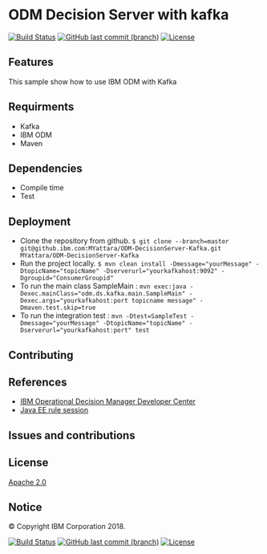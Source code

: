 # ODM Decision Server with kafka
[![Build Status](https://travis.ibm.com/MYattara/ODM-DecisionServer-Kafka.svg?token=YUDWXbAcjsyzHsqNF4a8&branch=master)](https://travis.ibm.com/MYattara/ODM-DecisionServer-Kafka)
[![GitHub last commit (branch)](https://img.shields.io/github/last-commit/ODMDev/odm-ondocker/dev.svg)](https://github.ibm.com/MYattara/ODM-DecisionServer-Kafka)
[![License](https://img.shields.io/badge/License-Apache%202.0-blue.svg)](https://opensource.org/licenses/Apache-2.0)

## Features

This sample show how to use IBM ODM with Kafka

## Requirments

* Kafka
* IBM ODM
* Maven


## Dependencies
- Compile time
- Test

## Deployment
* Clone the repository from github.
`$ git clone --branch=master git@github.ibm.com:MYattara/ODM-DecisionServer-Kafka.git MYattara/ODM-DecisionServer-Kafka`
* Run the project locally.
`$ mvn clean install -Dmessage="yourMessage" -DtopicName="topicName" -Dserverurl="yourkafkahost:9092" -Dgroupid="ConsumerGroupid"`
* To run the main class SampleMain : `mvn exec:java -Dexec.mainClass="odm.ds.kafka.main.SampleMain" -Dexec.args="yourkafkahost:port topicname message" -Dmaven.test.skip=true`
* To run the integration test : `mvn -Dtest=SampleTest -Dmessage="yourMessage" -DtopicName="topicName" -Dserverurl="yourkafkahost:port" test`

## Contributing

## References
* [IBM Operational Decision Manager Developer Center](https://developer.ibm.com/odm/)
* [Java EE rule session](https://www.ibm.com/support/knowledgecenter/en/SSQP76_8.9.2/com.ibm.odm.dserver.rules.samples/res_smp_topics/smp_res_javaee.html)

## Issues and contributions

## License
[Apache 2.0](LICENSE)
## Notice
© Copyright IBM Corporation 2018.

[![Build Status](https://travis.ibm.com/MYattara/ODM-DecisionServer-Kafka.svg?token=YUDWXbAcjsyzHsqNF4a8&branch=master)](https://travis.ibm.com/MYattara/ODM-DecisionServer-Kafka)
[![GitHub last commit (branch)](https://img.shields.io/github/last-commit/ODMDev/odm-ondocker/dev.svg)](https://github.ibm.com/MYattara/ODM-DecisionServer-Kafka)
[![License](https://img.shields.io/badge/License-Apache%202.0-blue.svg)](https://opensource.org/licenses/Apache-2.0)

